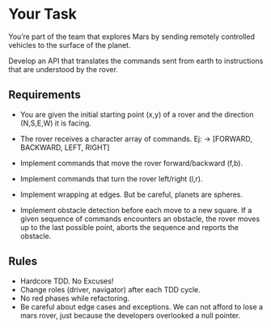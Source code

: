 # Your Task
You’re part of the team that explores Mars by sending remotely controlled vehicles to the surface of the planet. 

Develop an API that translates the commands sent from earth to instructions that are understood by the rover.

## Requirements
- You are given the initial starting point (x,y) of a rover and the direction (N,S,E,W) it is facing.

- The rover receives a character array of commands.
Ej: -> [FORWARD, BACKWARD, LEFT, RIGHT]

- Implement commands that move the rover forward/backward (f,b).
- Implement commands that turn the rover left/right (l,r).
- Implement wrapping at edges. But be careful, planets are spheres.
- Implement obstacle detection before each move to a new square. If a given sequence of commands encounters an obstacle,
the rover moves up to the last possible point, aborts the sequence and reports the obstacle.

## Rules
- Hardcore TDD. No Excuses!
- Change roles (driver, navigator) after each TDD cycle.
- No red phases while refactoring.
- Be careful about edge cases and exceptions. We can not afford to lose a mars rover, just because the developers
overlooked a null pointer.